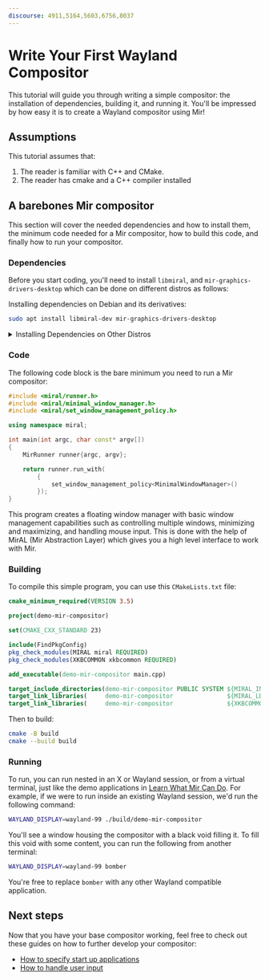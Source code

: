 ```yaml
---
discourse: 4911,5164,5603,6756,8037
---
```


# Write Your First Wayland Compositor
This tutorial will guide you through writing a simple compositor: the
installation of dependencies, building it, and running it. You'll be impressed
by how easy it is to create a Wayland compositor using Mir!

## Assumptions
This tutorial assumes that:
1. The reader is familiar with C++ and CMake.
2. The reader has cmake and a C++ compiler installed

## A barebones Mir compositor
This section will cover the needed dependencies and how to install them, the
minimum code needed for a Mir compositor, how to build this code, and finally
how to run your compositor.

### Dependencies
Before you start coding, you'll need to install `libmiral`, and
`mir-graphics-drivers-desktop` which can be done on different distros as
follows:

Installing dependencies on Debian and its derivatives:
```sh
sudo apt install libmiral-dev mir-graphics-drivers-desktop
```

<details>
<summary> Installing Dependencies on Other Distros </summary>

Installing dependencies on Fedora 
```sh
sudo dnf install mir-devel libxkbcommon
```
Installing dependencies on Alpine 
```sh
sudo apk add mir-dev
```
</details>


### Code
The following code block is the bare minimum you need to run a Mir compositor:
```cpp
#include <miral/runner.h>
#include <miral/minimal_window_manager.h>
#include <miral/set_window_management_policy.h>

using namespace miral;

int main(int argc, char const* argv[])
{
    MirRunner runner{argc, argv};

    return runner.run_with(
        {
            set_window_management_policy<MinimalWindowManager>()
        });
}
```

This program creates a floating window manager with basic window management
capabilities such as controlling multiple windows, minimizing and maximizing,
and handling mouse input. This is done with the help of MirAL (Mir Abstraction
Layer) which gives you a high level interface to work with Mir.

### Building
To compile this simple program, you can use this `CMakeLists.txt` file:
```cmake
cmake_minimum_required(VERSION 3.5)

project(demo-mir-compositor)

set(CMAKE_CXX_STANDARD 23)

include(FindPkgConfig)
pkg_check_modules(MIRAL miral REQUIRED)
pkg_check_modules(XKBCOMMON xkbcommon REQUIRED)

add_executable(demo-mir-compositor main.cpp)

target_include_directories(demo-mir-compositor PUBLIC SYSTEM ${MIRAL_INCLUDE_DIRS})
target_link_libraries(     demo-mir-compositor               ${MIRAL_LDFLAGS})
target_link_libraries(     demo-mir-compositor               ${XKBCOMMON_LIBRARIES})
```

Then to build:
```sh
cmake -B build
cmake --build build
```

### Running
To run, you can run nested in an X or Wayland session, or from a virtual
terminal, just like the demo applications in [Learn What Mir Can
Do](explore-mir-using-demos.md). For example, if we were to run inside an
existing Wayland session, we'd run the following command:
```sh
WAYLAND_DISPLAY=wayland-99 ./build/demo-mir-compositor 
```
You'll see a window housing the compositor with a black void filling it. To
fill this void with some content, you can run the following from another
terminal:
```sh
WAYLAND_DISPLAY=wayland-99 bomber
```
You're free to replace `bomber` with any other Wayland compatible application.

## Next steps
Now that you have your base compositor working, feel free to check out these guides on how to further develop your compositor:

- [How to specify start up applications](how-to/how-to-specify-startup-apps.md)
- [How to handle user input](how-to/how-to-handle-user-input.md)
